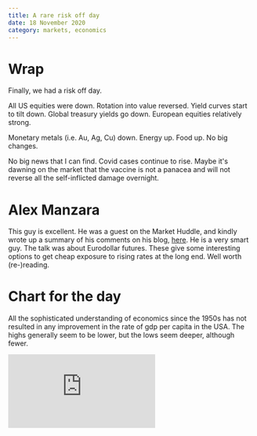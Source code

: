 ```yaml
---
title: A rare risk off day
date: 18 November 2020
category: markets, economics
---
```


# Wrap

Finally, we had a risk off day.

All US equities were down.
Rotation into value reversed.
Yield curves start to tilt down.
Global treasury yields go down.
European equities relatively strong.

Monetary metals (i.e. Au, Ag, Cu) down. 
Energy up.
Food up.
No big changes.

No big news that I can find. 
Covid cases continue to rise.
Maybe it's dawning on the market that the vaccine is not a panacea and will not reverse all the self-inflicted damage overnight.

# Alex Manzara

This guy is excellent. 
He was a guest on the Market Huddle,
and kindly wrote up a summary of his comments on his blog, [here](https://www.chartpoint.com/hit-it/).
He is a very smart guy.
The talk was about Eurodollar futures. 
These give some interesting options to get cheap exposure to rising rates at the long end.
Well worth (re-)reading.


# Chart for the day

All the sophisticated understanding of economics since the 1950s has not resulted in any improvement in the rate of gdp per capita in the USA. 
The highs generally seem to be lower, but the lows seem deeper, although fewer.

<div class="embed-container"><iframe src="https://fred.stlouisfed.org/graph/graph-landing.php?g=xUs6&width=670&height=475" scrolling="no" frameborder="0" style="overflow:hidden;" allowTransparency="true" loading="lazy"></iframe></div><script src="https://fred.stlouisfed.org/graph/js/embed.js" type="text/javascript"></script>

